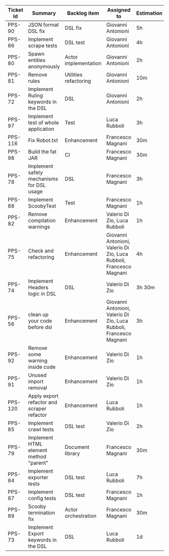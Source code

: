 | Ticket Id | Summary                                    | Backlog item          | Assigned to                                                         | Estimation | Actual | Type          |
|-----------|--------------------------------------------|-----------------------|---------------------------------------------------------------------|------------|--------|---------------|
| PPS-90    | JSON format DSL fix                        | DSL fix               | Giovanni Antonioni                                                  | 5h         | 5h     | Fix           |
| PPS-86    | Implement scrape tests                     | DSL test              | Giovanni Antonioni                                                  | 4h         | 4h     | Test          |
| PPS-80    | Spawn entities anonymously                 | Actor implementation  | Giovanni Antonioni                                                  | 2h         | 2h 30m | Fix           |
| PPS-81    | Remove rules                               | Utilities refactoring | Giovanni Antonioni                                                  | 10m        | 10m    | Refactoring   |
| PPS-72    | Implement Ruling keywords in the DSL       | DSL                   | Giovanni Antonioni                                                  | 2h         | 2h     | Dev           |
| PPS-97    | Implement test of whole application        | Test                  | Luca Rubboli                                                        | 3h         | 3h     | Test          |
| PPS-116   | Fix Robot.txt                              | Enhancement           | Francesco Magnani                                                   | 30m        | 2h     | Fix           |
| PPS-98    | Build the fat JAR                          | CI                    | Francesco Magnani                                                   | 30m        | 1h 30m | Configuration |
| PPS-78    | Implement safety mechanisms for DSL usage  | DSL                   | Francesco Magnani                                                   | 3h         | 2h     | Enhancement   |
| PPS-88    | Implement ScoobyTest                       | Test                  | Francesco Magnani                                                   | 1h         | 1h     | Test          |
| PPS-82    | Remove compilation warnings                | Enhancement           | Valerio Di Zio, Luca Rubboli                                        | 1h         | 1h     | Fix           |
| PPS-75    | Check and refactoring                      | Enhancement           | Giovanni Antonioni, Valerio Di Zio, Luca Rubboli, Francesco Magnani | 4h         | 4h     | Refactoring   |
| PPS-74    | Implement Headers logic in DSL             | DSL                   | Valerio Di Zio                                                      | 3h 30m     | 5h     | Dev           |
| PPS-56    | clean up your code before dsl              | Enhancement           | Giovanni Antonioni, Valerio Di Zio, Luca Rubboli, Francesco Magnani | 3h         | 3h 30m | Refactoring   |
| PPS-92    | Remove some warning inside code            | Enhancement           | Valerio Di Zio                                                      | 1h         | 1h     | Refactoring   |
| PPS-91    | Unused import removal                      | Enhancement           | Valerio Di Zio                                                      | 1h         | 1h     | Refactoring   |
| PPS-120   | Apply export refactor and scraper refactor | Enhancement           | Luca Rubboli                                                        | 1h         | 1h     | Refactoring   |
| PPS-85    | Implement crawl tests                      | DSL test              | Valerio Di Zio                                                      | 2h         | 2h     | Test          |
| PPS-79    | Implement HTML element method "parent"     | Document library      | Francesco Magnani                                                   | 30m        | 30m    | Enhancement   |
| PPS-84    | Implement exporter tests                   | DSL test              | Luca Rubboli                                                        | 7h         | 6h     | Test          |
| PPS-87    | Implement config tests                     | DSL test              | Francesco Magnani                                                   | 1h         | 1h     | Test          |
| PPS-89    | Scooby termination fix                     | Actor orchestration   | Francesco Magnani                                                   | 30m        | 2h     | Fix           |
| PPS-73    | Implement Export keywords in the DSL       | DSL                   | Luca Rubboli                                                        | 1d         | 1d 2h  | Dev           |